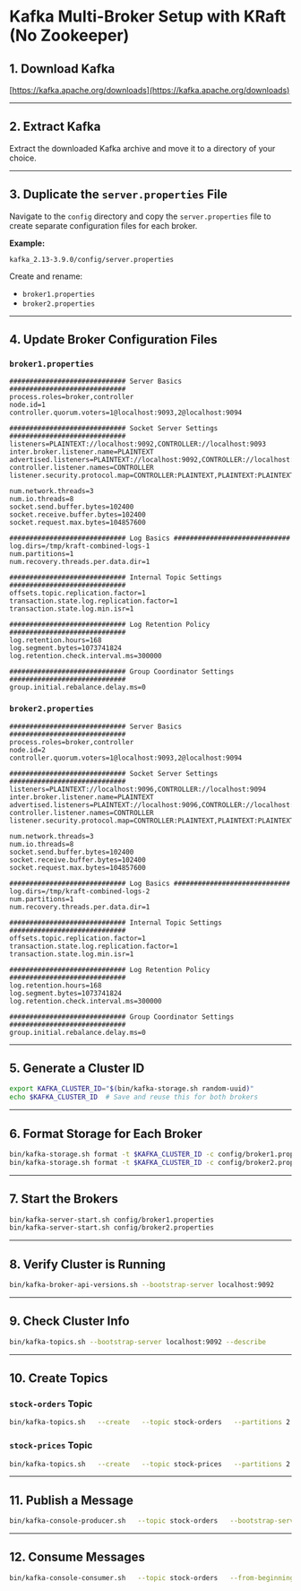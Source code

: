 # Kafka Multi-Broker Setup with KRaft (No Zookeeper)

## 1. Download Kafka  
[https://kafka.apache.org/downloads](https://kafka.apache.org/downloads)

---

## 2. Extract Kafka
Extract the downloaded Kafka archive and move it to a directory of your choice.

---

## 3. Duplicate the `server.properties` File
Navigate to the `config` directory and copy the `server.properties` file to create separate configuration files for each broker.

**Example:**
```
kafka_2.13-3.9.0/config/server.properties
```

Create and rename:
- `broker1.properties`
- `broker2.properties`

---

## 4. Update Broker Configuration Files

### `broker1.properties`  
```properties
############################# Server Basics #############################
process.roles=broker,controller
node.id=1
controller.quorum.voters=1@localhost:9093,2@localhost:9094

############################# Socket Server Settings #############################
listeners=PLAINTEXT://localhost:9092,CONTROLLER://localhost:9093
inter.broker.listener.name=PLAINTEXT
advertised.listeners=PLAINTEXT://localhost:9092,CONTROLLER://localhost:9093
controller.listener.names=CONTROLLER
listener.security.protocol.map=CONTROLLER:PLAINTEXT,PLAINTEXT:PLAINTEXT

num.network.threads=3
num.io.threads=8
socket.send.buffer.bytes=102400
socket.receive.buffer.bytes=102400
socket.request.max.bytes=104857600

############################# Log Basics #############################
log.dirs=/tmp/kraft-combined-logs-1
num.partitions=1
num.recovery.threads.per.data.dir=1

############################# Internal Topic Settings #############################
offsets.topic.replication.factor=1
transaction.state.log.replication.factor=1
transaction.state.log.min.isr=1

############################# Log Retention Policy #############################
log.retention.hours=168
log.segment.bytes=1073741824
log.retention.check.interval.ms=300000

############################# Group Coordinator Settings #############################
group.initial.rebalance.delay.ms=0
```

### `broker2.properties`  
```properties
############################# Server Basics #############################
process.roles=broker,controller
node.id=2
controller.quorum.voters=1@localhost:9093,2@localhost:9094

############################# Socket Server Settings #############################
listeners=PLAINTEXT://localhost:9096,CONTROLLER://localhost:9094
inter.broker.listener.name=PLAINTEXT
advertised.listeners=PLAINTEXT://localhost:9096,CONTROLLER://localhost:9094
controller.listener.names=CONTROLLER
listener.security.protocol.map=CONTROLLER:PLAINTEXT,PLAINTEXT:PLAINTEXT

num.network.threads=3
num.io.threads=8
socket.send.buffer.bytes=102400
socket.receive.buffer.bytes=102400
socket.request.max.bytes=104857600

############################# Log Basics #############################
log.dirs=/tmp/kraft-combined-logs-2
num.partitions=1
num.recovery.threads.per.data.dir=1

############################# Internal Topic Settings #############################
offsets.topic.replication.factor=1
transaction.state.log.replication.factor=1
transaction.state.log.min.isr=1

############################# Log Retention Policy #############################
log.retention.hours=168
log.segment.bytes=1073741824
log.retention.check.interval.ms=300000

############################# Group Coordinator Settings #############################
group.initial.rebalance.delay.ms=0
```

---

## 5. Generate a Cluster ID
```bash
export KAFKA_CLUSTER_ID="$(bin/kafka-storage.sh random-uuid)"
echo $KAFKA_CLUSTER_ID  # Save and reuse this for both brokers
```

---

## 6. Format Storage for Each Broker
```bash
bin/kafka-storage.sh format -t $KAFKA_CLUSTER_ID -c config/broker1.properties
bin/kafka-storage.sh format -t $KAFKA_CLUSTER_ID -c config/broker2.properties
```

---

## 7. Start the Brokers
```bash
bin/kafka-server-start.sh config/broker1.properties
bin/kafka-server-start.sh config/broker2.properties
```

---

## 8. Verify Cluster is Running
```bash
bin/kafka-broker-api-versions.sh --bootstrap-server localhost:9092
```

---

## 9. Check Cluster Info
```bash
bin/kafka-topics.sh --bootstrap-server localhost:9092 --describe
```

---

## 10. Create Topics

### `stock-orders` Topic
```bash
bin/kafka-topics.sh   --create   --topic stock-orders   --partitions 2   --replication-factor 2   --bootstrap-server localhost:9092
```

### `stock-prices` Topic
```bash
bin/kafka-topics.sh   --create   --topic stock-prices   --partitions 2   --replication-factor 2   --bootstrap-server localhost:9092
```

---

## 11. Publish a Message
```bash
bin/kafka-console-producer.sh   --topic stock-orders   --bootstrap-server localhost:9092
```

---

## 12. Consume Messages
```bash
bin/kafka-console-consumer.sh   --topic stock-orders   --from-beginning   --bootstrap-server localhost:9092
```